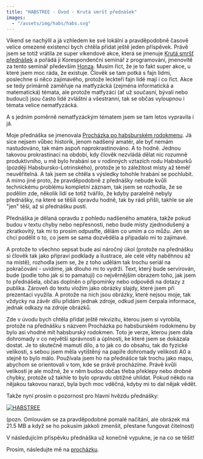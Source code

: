 ```yaml
---
title: "HABSTREE - Úvod - Krutá smršť přednášek"
images:
  - "/assets/img/habs/habs.svg"
---
```

<!--begin_excerpt-->
Víkend se nachýlil a já vzhledem ke své lokální a pravděpodobně časově velice omezené existenci bych chtěla přidat ještě jeden příspěvek. Právě jsem se totiž vrátila ze super víkendové akce, která se jmenuje [Krutá smršť přednášek](https://ksp.mff.cuni.cz/akce/smrst/) a pořádá ji Korespondenční seminář z programování, jmenovitě za tento seminář především [Honza](https://blackblog.cz/about/). Musím říct, že je to fakt super akce, u které jsem moc ráda, že existuje. Člověk se tam potká s fajn lidmi, poslechne si něco zajímavého, protože leckteří fajn lidé mají i co říct. Akce se tedy primárně zaměřuje na matfyzácká (zejména informatická a matematická) témata, ale protože matfyzáci (ať už současní, bývalí nebo budoucí) jsou často lidé zvláštní a všestranní, tak se občas vyloupnou i témata velice nematfyzácká.

A s jedním poměrně nematfyzáckým tématem jsem se tam letos vypravila i já.
<!--end_excerpt-->

Moje přednáška se jmenovala [Procházka po habsburském rodokmenu](https://ksp.mff.cuni.cz/akce/smrst/2024/prednasky.cgi#HABSTREE). Já sice nejsem vůbec historik, jenom nadšený amatér, ale byť nemám nastudováno, tak mám aspoň naprokrastinováno. A to hodně. Jednou takovou prokrastinací na období, kdy člověk nezvládá dělat nic rozumně produktivního, u mě bylo hrabání se v rodinných vztazích rodu Habsburků (později Habsbursko-Lotrinského), protože je to záležitost místy až téměř neuvěřitelná. A tak jsem se chtěla s výsledky tohohle hrabání se pochlubit. A mimo jiné proto, že pravděpodobně z přednášky nebude kvůli technickému problému kompletní záznam, tak jsem se rozhodla, že se podělím zde, několik lidí se totiž tvářilo, že kdyby paralelně nebyly přednášky, na které se těšili opravdu hodně, tak by rádi přišli, takhle se ale "jen" těší, až si přednášku pustí.

Přednáška je dělaná opravdu z pohledu nadšeného amatéra, takže pokud budou v textu chyby nebo nepřesnosti, nebo bude místy zjednodušený a zkratkovitý, tak mi to prosím odpusťte, dělám co umím a co můžu. Jen se chci podělit o to, co jsem se sama dozvěděla a připadalo mi to zajímavé.

A protože to všechno sepsat bude asi náročný úkol (protože na přednášku si člověk tak jako připraví podklady a ilustrace, ale celé věty naběhnou až na místě), rozhodla jsem se, že z toho udělám tak trochu seriál na pokračování - uvidíme, jak dlouho mi to vydrží. Text, který bude servírován, bude (podle toho jak si to pamatuji) co nejvěrnějším obrazem toho, jak jsem to přednášela, občas doplněn o připomínky nebo odpovědi na dotazy z publika. Zároveň do textu vložím jako obrázky slajdy, které jsem při prezentaci využila. A protože na nich jsou obrázky, které nejsou moje, tak vždycky na závěr dílu přidám jednak zdroje, odkud jsem čerpala informace, jednak odkazy na zdroje obrázků.

Zde v úvodu bych chtěla přidat ještě rekvizitu, kterou jsem si vyrobila, protože na přednášku s názvem Procházka po habsburském rodokmenu by bylo asi vhodné mít habsburský rodokmen. Toto je verze, kterou jsem dala dohromady v co největší správnosti a úplnosti, ke které jsem se dokázala dostat. Je to skutečně mamutí dílo, a to jak co do obsahu, tak do fyzické velikosti, s sebou jsem měla vytištěný na papíře dohromady velikosti A0 a stejně to bylo málo. Používala jsem ho na přednášce tak trochu jako mapu, abychom se orientovali v tom, kde se právě procházíme. Právě kvůli velikosti je ale možné, že v něm budou občas třeba překlepy nebo drobné chybky, protože už takhle to bylo opravdu obtížné uhlídat. Pokud někdo na nějakou takovou narazí, byla bych moc vděčná, kdyby mi to dal nějak vědět.

Takže nyní prosím o pozornost pro hlavní hvězdu přednášky:

[![HABSTREE](/assets/img/habs/habs.svg)](/assets/img/habs/habs.svg)

(pozn. Omlouvám se za pravděpodobné pomalé načítání, ale obrázek má 21.5 MB a když se ho pokusím jakkoli zmenšit, přestane fungovat čitelnost)

V následujícím příspěvku přednáška už konečně vypukne, je na co se těšit!

Prosím, následujte mě na [procházku](https://matcha1309.github.io/HABSTREE01/).
